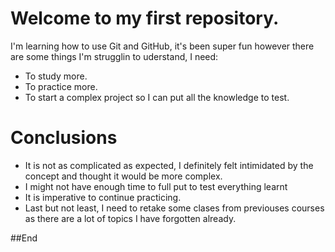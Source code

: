 # Welcome to my first repository.
I'm learning how to use Git and GitHub, it's been super fun however there are some things I'm strugglin to uderstand, I need:

- To study more.
- To practice more.
- To start a complex project so I can put all the knowledge to test.

# Conclusions

- It is not as complicated as expected, I definitely felt intimidated by the concept and thought it would be more complex.
- I might not have enough time to full put to test everything learnt
- It is imperative to continue practicing.
- Last but not least, I need to retake some clases from previouses courses as there are a lot of topics I have forgotten already.


##End